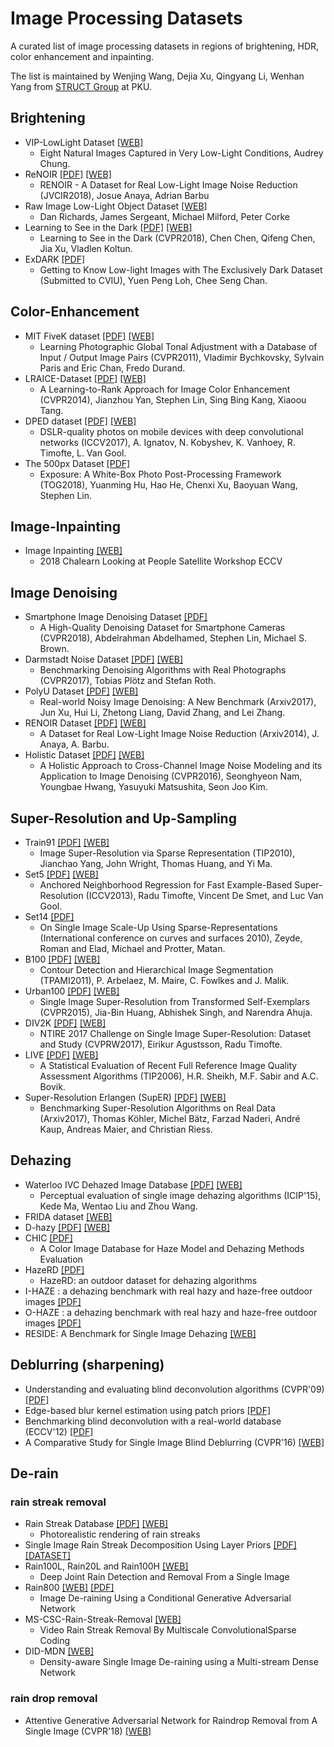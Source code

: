 # Image Processing Datasets

A curated list of image processing datasets in regions of brightening, HDR, color enhancement and inpainting.

The list is maintained by Wenjing Wang, Dejia Xu, Qingyang Li, Wenhan Yang from [STRUCT Group](http://www.icst.pku.edu.cn/struct/struct.html) at PKU.

## Brightening
 * VIP-LowLight Dataset [[WEB]](https://uwaterloo.ca/vision-image-processing-lab/research-demos/vip-lowlight-dataset)
   * Eight Natural Images Captured in Very Low-Light Conditions, Audrey Chung.
 * ReNOIR [[PDF]](https://arxiv.org/abs/1409.8230) [[WEB]](http://ani.stat.fsu.edu/~abarbu/Renoir.html)
   * RENOIR - A Dataset for Real Low-Light Image Noise Reduction (JVCIR2018), Josue Anaya, Adrian Barbu
 * Raw Image Low-Light Object Dataset [[WEB]](https://wiki.qut.edu.au/display/cyphy/Datasets)
   * Dan Richards, James Sergeant, Michael Milford, Peter Corke
 * Learning to See in the Dark [[PDF]](http://openaccess.thecvf.com/content_cvpr_2018/papers/Chen_Learning_to_See_CVPR_2018_paper.pdf) [[WEB]](http://vladlen.info/publications/learning-see-dark/)
   * Learning to See in the Dark (CVPR2018), Chen Chen, Qifeng Chen, Jia Xu, Vladlen Koltun.
 * ExDARK [[PDF]](https://arxiv.org/abs/1805.11227)
   * Getting to Know Low-light Images with The Exclusively Dark Dataset (Submitted to CVIU), Yuen Peng Loh, Chee Seng Chan.
   
## Color-Enhancement
 * MIT FiveK dataset [[PDF]](https://people.csail.mit.edu/sparis/publi/2011/cvpr_auto/Bychkovsky_11_Learning_Photo_Adjustment.pdf) [[WEB]](https://data.csail.mit.edu/graphics/fivek/)
   * Learning Photographic Global Tonal Adjustment with a Database of Input / Output Image Pairs (CVPR2011), Vladimir Bychkovsky, Sylvain Paris and Eric Chan, Fredo Durand.
 * LRAICE-Dataset [[PDF]](https://www.cv-foundation.org/openaccess/content_cvpr_2014/papers/Yan_A_Learning-to-Rank_Approach_2014_CVPR_paper.pdf) [[WEB]]() 
   * A Learning-to-Rank Approach for Image Color Enhancement (CVPR2014), Jianzhou Yan, Stephen Lin, Sing Bing Kang, Xiaoou Tang.
 * DPED dataset [[PDF]](https://arxiv.org/abs/1704.02470) [[WEB]](http://people.ee.ethz.ch/~ihnatova/)
   * DSLR-quality photos on mobile devices with deep convolutional networks (ICCV2017), A. Ignatov, N. Kobyshev, K. Vanhoey, R. Timofte, L. Van Gool.
 * The 500px Dataset [[PDF]](https://www.microsoft.com/en-us/research/uploads/prod/2018/01/Exposure.pdf) 
   * Exposure: A White-Box Photo Post-Processing Framework (TOG2018), Yuanming Hu, Hao He, Chenxi Xu, Baoyuan Wang, Stephen Lin.
   
## Image-Inpainting
 * Image Inpainting [[WEB]](http://chalearnlap.cvc.uab.es/dataset/30/description/)
   * 2018 Chalearn Looking at People Satellite Workshop ECCV

## Image Denoising
 * Smartphone Image Denoising Dataset [[PDF]](http://openaccess.thecvf.com/content_cvpr_2018/papers/Abdelhamed_A_High-Quality_Denoising_CVPR_2018_paper.pdf)
   * A High-Quality Denoising Dataset for Smartphone Cameras (CVPR2018), Abdelrahman Abdelhamed, Stephen Lin, Michael S. Brown.
 * Darmstadt Noise Dataset [[PDF]](https://download.visinf.tu-darmstadt.de/papers/2017-cvpr-ploetz-benchmarking_denoising_algorithms-preprint.pdf) [[WEB]](https://noise.visinf.tu-darmstadt.de/)
   * Benchmarking Denoising Algorithms with Real Photographs (CVPR2017), Tobias Plötz and Stefan Roth.
 * PolyU Dataset [[PDF]](https://arxiv.org/pdf/1804.02603.pdf) [[WEB]](https://github.com/csjunxu/PolyU-Real-World-Noisy-Images-Dataset)
   * Real-world Noisy Image Denoising: A New Benchmark (Arxiv2017), Jun Xu, Hui Li, Zhetong Liang, David Zhang, and Lei Zhang.
 * RENOIR Dataset [[PDF]](https://arxiv.org/pdf/1409.8230.pdf) [[WEB]](http://ani.stat.fsu.edu/~abarbu/Renoir.html)
   * A Dataset for Real Low-Light Image Noise Reduction (Arxiv2014), J. Anaya, A. Barbu. 
 * Holistic Dataset [[PDF]](http://snam.ml/assets/ccnoise_cvpr16/ccnoise_cvpr16.pdf) [[WEB]](http://snam.ml/research/ccnoise)
   * A Holistic Approach to Cross-Channel Image Noise Modeling and its Application to Image Denoising (CVPR2016), Seonghyeon Nam, Youngbae Hwang, Yasuyuki Matsushita, Seon Joo Kim.
   
## Super-Resolution and Up-Sampling
 * Train91 [[PDF]](http://www.columbia.edu/~jw2966/papers/YWHM10-TIP.pdf) [[WEB]](http://www.ifp.illinois.edu/~jyang29/ScSR.htm)
   * Image Super-Resolution via Sparse Representation (TIP2010), Jianchao Yang, John Wright, Thomas Huang, and Yi Ma.
 * Set5 [[PDF]](http://www.vision.ee.ethz.ch/~timofter/publications/Timofte-ICCV-2013.pdf) [[WEB]](http://www.vision.ee.ethz.ch/~timofter/ICCV2013_ID1774_SUPPLEMENTARY/index.html)
   * Anchored Neighborhood Regression for Fast Example-Based Super-Resolution (ICCV2013), Radu Timofte, Vincent De Smet, and Luc Van Gool.
 * Set14 [[PDF]](http://www.cs.technion.ac.il/~elad/publications/conferences/2010/ImageScaleUp_LNCS.pdf)
   * On Single Image Scale-Up Using Sparse-Representations (International conference on curves and surfaces 2010), Zeyde, Roman and Elad, Michael and Protter, Matan.
 * B100 [[PDF]](https://www2.eecs.berkeley.edu/Research/Projects/CS/vision/grouping/papers/amfm_pami2010.pdf) [[WEB]](https://www2.eecs.berkeley.edu/Research/Projects/CS/vision/grouping/resources.html)
   * Contour Detection and Hierarchical Image Segmentation (TPAMI2011), P. Arbelaez, M. Maire, C. Fowlkes and J. Malik.
 * Urban100 [[PDF]](https://uofi.box.com/shared/static/8llt4ijgc39n3t7ftllx7fpaaqi3yau0.pdf) [[WEB]](https://sites.google.com/site/jbhuang0604/publications/struct_sr)
   * Single Image Super-Resolution from Transformed Self-Exemplars (CVPR2015), Jia-Bin Huang, Abhishek Singh, and Narendra Ahuja.
 * DIV2K [[PDF]](https://ieeexplore.ieee.org/stamp/stamp.jsp?tp=&arnumber=8014884) [[WEB]](https://data.vision.ee.ethz.ch/cvl/DIV2K/)
   * NTIRE 2017 Challenge on Single Image Super-Resolution: Dataset and Study (CVPRW2017), Eirikur Agustsson, Radu Timofte.
 * LIVE [[PDF]](https://ieeexplore.ieee.org/document/1709988) [[WEB]](http://live.ece.utexas.edu/research/quality/subjective.htm)
   * A Statistical Evaluation of Recent Full Reference Image Quality Assessment Algorithms (TIP2006), H.R. Sheikh, M.F. Sabir and A.C. Bovik.
 * Super-Resolution Erlangen (SupER) [[PDF]](https://arxiv.org/pdf/1709.04881.pdf) [[WEB]](https://superresolution.tf.fau.de/)
   * Benchmarking Super-Resolution Algorithms on Real Data (Arxiv2017), Thomas Köhler, Michel Bätz, Farzad Naderi, André Kaup, Andreas Maier, and Christian Riess.     


## Dehazing
 * Waterloo IVC Dehazed Image Database [[PDF]](http://ieeexplore.ieee.org/document/7351475/) [[WEB]](http://ivc.uwaterloo.ca/database/Dehaze/Dehaze-Database.php)
   * Perceptual evaluation of single image dehazing algorithms (ICIP'15), Kede Ma, Wentao Liu and Zhou Wang.
 * FRIDA dataset [[WEB]](http://perso.lcpc.fr/tarel.jean-philippe/bdd/frida.html)
 * D-hazy [[PDF]](http://www.meo.etc.upt.ro/AncutiProjectPages/D_Hazzy_ICIP2016/D_HAZY_ICIP2016.pdf) [[WEB]](http://www.meo.etc.upt.ro/AncutiProjectPages/D_Hazzy_ICIP2016/)
 * CHIC [[PDF]](https://link.springer.com/chapter/10.1007/978-3-319-33618-3_12)
   * A Color Image Database for Haze Model and Dehazing Methods Evaluation
 * HazeRD [[PDF]](https://ieee-dataport.org/documents/hazerd-outdoor-dataset-dehazing-algorithms)
   * HazeRD: an outdoor dataset for dehazing algorithms
 * I-HAZE : a dehazing benchmark with real hazy and haze-free outdoor images [[PDF]](https://arxiv.org/abs/1804.05091)
 * O-HAZE : a dehazing benchmark with real hazy and haze-free outdoor images [[PDF]](https://arxiv.org/abs/1804.05101)
 * RESIDE: A Benchmark for Single Image Dehazing [[WEB]](https://sites.google.com/view/reside-dehaze-datasets)

## Deblurring (sharpening)
 * Understanding and evaluating blind deconvolution algorithms (CVPR'09) [[PDF]](https://ieeexplore.ieee.org/document/5206815)
 * Edge-based blur kernel estimation using patch priors [[PDF]](https://ieeexplore.ieee.org/document/6528301/)
 * Benchmarking blind deconvolution with a real-world database (ECCV'12) [[PDF]](http://citeseerx.ist.psu.edu/viewdoc/download?doi=10.1.1.379.1398&rep=rep1&type=pdf)
 * A Comparative Study for Single Image Blind Deblurring (CVPR'16) [[WEB]](http://vllab.ucmerced.edu/wlai24/cvpr16_deblur_study/)

## De-rain

### rain streak removal
 * Rain Streak Database [[PDF]](http://www1.cs.columbia.edu/CAVE/publications/pdfs/Garg_TOG06.pdf) [[WEB]](http://www1.cs.columbia.edu/CAVE/projects/rain_ren/rain_ren.php)
   * Photorealistic rendering of rain streaks
 * Single Image Rain Streak Decomposition Using Layer Priors [[PDF]](https://ieeexplore.ieee.org/abstract/document/7934436/) [[DATASET]](http://yu-li.github.io/paper/li_cvpr16_rain.zip)
 * Rain100L, Rain20L and Rain100H [[WEB]](http://www.icst.pku.edu.cn/struct/Projects/joint_rain_removal.html)
   * Deep Joint Rain Detection and Removal From a Single Image
 * Rain800 [[WEB]](https://github.com/hezhangsprinter/ID-CGAN) [[PDF]](https://arxiv.org/pdf/1701.05957.pdf)
   * Image De-raining Using a Conditional Generative Adversarial Network 
 * MS-CSC-Rain-Streak-Removal [[WEB]](https://github.com/MinghanLi/MS-CSC-Rain-Streak-Removal)
   * Video Rain Streak Removal By Multiscale ConvolutionalSparse Coding
 * DID-MDN [[WEB]](https://github.com/hezhangsprinter/DID-MDN)
   * Density-aware Single Image De-raining using a Multi-stream Dense Network

### rain drop removal

* Attentive Generative Adversarial Network for Raindrop Removal from A Single Image (CVPR'18) [[WEB]](https://rui1996.github.io/raindrop/raindrop_removal.html)

 

